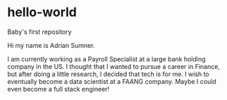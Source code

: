 # hello-world
Baby's first repository

Hi my name is Adrian Sumner.

I am currently working as a Payroll Specialist at a large bank holding company in the US. I thought that I wanted to pursue a career in Finance, but after doing a little research, I decided that tech is for me. I wish to eventually become a data scientist at a FAANG company. Maybe I could even become a full stack engineer!
